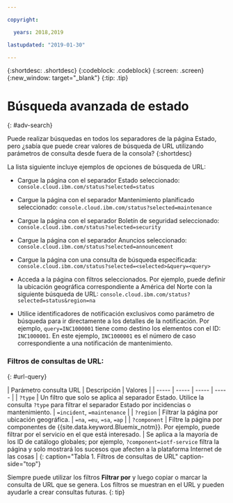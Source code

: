```yaml
---

copyright:

  years: 2018,2019

lastupdated: "2019-01-30"

---
```


{:shortdesc: .shortdesc}
{:codeblock: .codeblock}
{:screen: .screen}
{:new_window: target="_blank"}
{:tip: .tip}

# Búsqueda avanzada de estado
{: #adv-search}

Puede realizar búsquedas en todos los separadores de la página Estado, pero ¿sabía que puede crear valores de búsqueda de URL utilizando parámetros de consulta desde fuera de la consola?
{:shortdesc}

La lista siguiente incluye ejemplos de opciones de búsqueda de URL:

* Cargue la página con el separador Estado seleccionado: `console.cloud.ibm.com/status?selected=status`
* Cargue la página con el separador Mantenimiento planificado seleccionado: `console.cloud.ibm.com/status?selected=maintenance`
* Cargue la página con el separador Boletín de seguridad seleccionado: `console.cloud.ibm.com/status?selected=security`
* Cargue la página con el separador Anuncios seleccionado: `console.cloud.ibm.com/status?selected=announcement`
* Cargue la página con una consulta de búsqueda especificada: `console.cloud.ibm.com/status?selected=<selected>&query=<query>`
* Acceda a la página con filtros seleccionados. Por ejemplo, puede definir la ubicación geográfica correspondiente a América del Norte con la siguiente búsqueda de URL: `console.cloud.ibm.com/status?selected=status&region=na`

* Utilice identificadores de notificación exclusivos como parámetro de búsqueda para ir directamente a los detalles de la notificación.  Por ejemplo, `query=INC1000001` tiene como destino los elementos con el ID: `INC1000001`. En este ejemplo, `INC1000001` es el número de caso correspondiente a una notificación de mantenimiento.

### Filtros de consultas de URL:
{: #url-query}

| Parámetro consulta URL | Descripción | Valores |
| ----- | ----- | ----- | ----- |
| `?type` | Un filtro que solo se aplica al separador Estado. Utilice la consulta `?type` para filtrar el separador Estado por incidencias o mantenimiento. | `=incident`, `=maintenance` |
| `?region` | Filtrar la página por ubicación geográfica.  | `=na`, `=eu`, `=sa`, `=ap` |
| `?component` | Filtre la página por componentes de {{site.data.keyword.Bluemix_notm}}. Por ejemplo, puede filtrar por el servicio en el que está interesado. | Se aplica a la mayoría de los ID de catálogo globales; por ejemplo, `?component=iotf-service`
filtra la página y solo mostrará los sucesos que afecten a la plataforma Internet de las cosas  |
{: caption="Tabla 1. Filtros de consultas de URL" caption-side="top"}

Siempre puede utilizar los filtros **Filtrar por** y luego copiar o marcar la consulta de URL que se genera. Los filtros se muestran en el URL y pueden ayudarle a crear consultas futuras.
{: tip}
